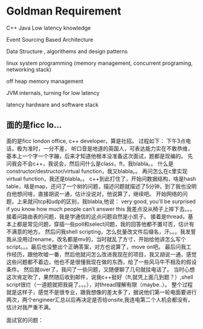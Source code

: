# Goldman Requirement

C++ Java Low latency knowledge 

Event Sourcing Based Architecture

Data Structure , algorithems and design patterns

linux system programming \(memory management, concurrent programing, networking stack\)

off heap memory management

JVM internals, turning for low latency

latency hardware and software stack



## 面的是ficc lo...

面的是ficc london office, c++ developer，算是社招。 过程如下： 下午3点电话，极为准时，一分不差， 听口音是地道的英国人，可表达能力实在不敢恭维，基本上一个字一个字蹦，后来才知道他根本没准备这次面试，题都是现编的。 先问我会不会c++，我说会，然后问什么是class，ft，我blabla。。 什么是constructor/destructor/virtual function，我又blabla。。 再问怎么在c里实现virtual function，我还是blabla。。 c++到此打住了，开始问数据结构，啥是hash table，啥是map，还问了一个树的问题，描述问题就描述了5分钟，到了我也没明白他想问啥，直接胡说一通，估计没说对，他说算了，继续吧。 开始网络的问题，上来就问tcp和udp的区别，我blabla,他说： very good, you’ll be surprised if you know how much people can’t answer this 我差点没从椅子上摔下去。。。 接着问路由表的问题，我是学通信的这点问题自然是小凯子。 接着是thread，基本上都是常见问题，穿插一些poll和select问题，我的回答他都不置可否，估计有不满意的地方。 然后问我shell scripting，怎么批量改文件后缀名，汗。。。我发誓我从没用过rename，改名都是mv的，当时就乱了方寸，开始给他讲怎么写个script。。。最后也没整出个正确答案，对方也说算了，move on吧。 最后问我工作经历，跟他吹嘘一番，然后他就问怎么改进我现在的项目，我又胡说一通，感觉这些问题都不着边，他也不是很懂我现在做的东西，给了一些风马牛不相及的假设条件。 然后就over了，我问了一些问题，又随便聊了几句就挂电话了。 当时心想这次肯定吹了，果然随后收到邮件，说我c++挺好（ft,就凭上面几到题？）,shell script很烂（一道题就把我毙了。。。），对thread理解有限（maybe..）。 整个过程就是这样子，感觉不是很专业，跟我想像的差太多了，据说他们第一轮电面要进行两次，两个engineer汇总以后再决定是否给onsite,我连电第二个人机会都没有，估计对我严重不满。

面试官的问题：

